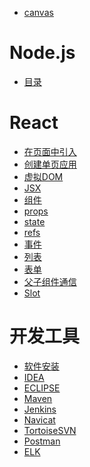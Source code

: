 - <a href="canvas/index.md">canvas</a>
# Node.js
- <a href="node/index.md">目录</a>

# React
- <a href="react/在页面中引入.md">在页面中引入</a>
- <a href="react/创建单页应用.md">创建单页应用</a>
- <a href="react/虚拟DOM.md">虚拟DOM</a>
- <a href="react/JSX.md">JSX</a>
- <a href="react/组件.md">组件</a>
- <a href="react/props.md">props</a>
- <a href="react/state.md">state</a>
- <a href="react/refs.md">refs</a>
- <a href="react/事件.md">事件</a>
- <a href="react/列表.md">列表</a>
- <a href="react/表单.md">表单</a>
- <a href="react/父子组件通信.md">父子组件通信</a>
- <a href="react/Slot.md">Slot</a>


# 开发工具
- <a href="content/utils/软件安装.md">软件安装</a>
- <a href="content/utils/idea.md">IDEA</a>
- <a href="content/utils/eclipse.md">ECLIPSE</a>
- <a href="content/utils/maven.md">Maven</a>
- <a href="content/utils/jenkins.md">Jenkins</a>
- <a href="content/utils/Navicat.md">Navicat</a>
- <a href="content/utils/TortoiseSVN.md">TortoiseSVN</a>
- <a href="content/utils/Postman.md">Postman</a>
- <a href="content/utils/elk.md">ELK</a>
